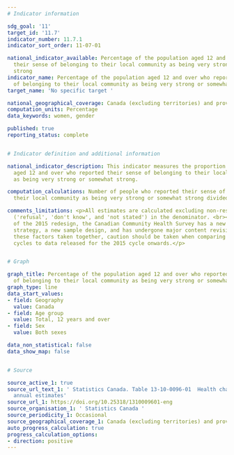 ```yaml
---
# Indicator information

sdg_goal: '11'
target_id: '11.7'
indicator_number: 11.7.1
indicator_sort_order: 11-07-01

national_indicator_available: Percentage of the population aged 12 and over who reported
  their sense of belonging to their local community as being very strong or somewhat
  strong
indicator_name: Percentage of the population aged 12 and over who reported their sense
  of belonging to their local community as being very strong or somewhat strong
target_name: 'No specific target '

national_geographical_coverage: Canada (excluding territories) and provinces
computation_units: Percentage
data_keywords: women, gender

published: true
reporting_status: complete


# Indicator definition and additional information

national_indicator_description: This indicator measures the proportion of the population
  aged 12 and over who reported their sense of belonging to their local community
  as being very strong or somewhat strong.

computation_calculations: Number of people who reported their sense of belonging to
  their local community as being very strong or somewhat strong divided by total population.

comments_limitations: <p>All estimates are calculated excluding non-response categories
  ('refusal', 'don't know', and 'not stated') in the denominator. <br><br>As a result
  of the 2015 redesign, the Canadian Community Health Survey has a new collection
  strategy, a new sample design, and has undergone major content revisions. With all
  these factors taken together, caution should be taken when comparing data from previous
  cycles to data released for the 2015 cycle onwards.</p>


# Graph

graph_title: Percentage of the population aged 12 and over who reported their sense
  of belonging to their local community as being very strong or somewhat strong
graph_type: line
data_start_values:
- field: Geography
  value: Canada
- field: Age group
  value: Total, 12 years and over
- field: Sex
  value: Both sexes

data_non_statistical: false
data_show_map: false


# Source

source_active_1: true
source_url_text_1: ' Statistics Canada. Table 13-10-0096-01  Health characteristics,
  annual estimates'
source_url_1: https://doi.org/10.25318/1310009601-eng
source_organisation_1: ' Statistics Canada '
source_periodicity_1: Occasional
source_geographical_coverage_1: Canada (excluding territories) and provinces
auto_progress_calculation: true
progress_calculation_options:
- direction: positive
---
```


